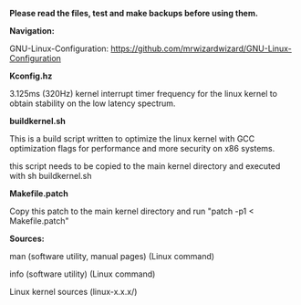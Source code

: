 **Please read the files, test and make backups before using them.**

**Navigation:**
 
GNU-Linux-Configuration: https://github.com/mrwizardwizard/GNU-Linux-Configuration
 
**Kconfig.hz**

3.125ms (320Hz) kernel interrupt timer frequency for the linux kernel to obtain stability on the low latency spectrum.

**buildkernel.sh**

This is a build script written to optimize the linux kernel with GCC optimization flags for performance and more security on x86 systems.

this script needs to be copied to the main kernel directory and executed with sh buildkernel.sh

**Makefile.patch**

Copy this patch to the main kernel directory and run "patch -p1 < Makefile.patch"

**Sources:**

man (software utility, manual pages) (Linux command)

info (software utility) (Linux command)

Linux kernel sources (linux-x.x.x/)

